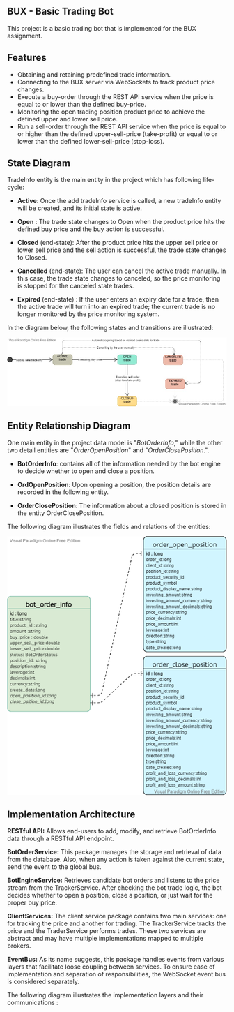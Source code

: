 ##  BUX -  Basic Trading Bot
This project is a basic trading bot that is implemented for the BUX assignment.


##  Features
- Obtaining and retaining predefined trade information.
- Connecting to the BUX server via WebSockets to track product price changes.
- Execute a buy-order through the REST API service when the price is equal to or lower than the defined buy-price.
- Monitoring the open trading position product price to achieve the defined upper and lower sell price.
- Run a sell-order through the REST API service when the price is equal to or higher than the defined upper-sell-price (take-profit) or equal to or lower than the defined lower-sell-price (stop-loss).



## State Diagram


TradeInfo entity is the main entity in the project which has following life-cycle:

- **Active**: Once the add tradeInfo service is called, a new tradeInfo entity will be created, and its initial state is active.

- **Open** : The trade state changes to Open when the product price hits the defined buy price and the buy action is successful.

- **Closed** (end-state): After the product price hits the upper sell price or lower sell price and the sell action is successful, the trade state changes to Closed.

- **Cancelled** (end-state): The user can cancel the active trade manually. In this case, the trade state changes to canceled, so the price monitoring is stopped for the canceled state trades.

- **Expired** (end-state) : If the user enters an expiry date for a trade, then the active trade will turn into an expired trade; the current trade is no longer monitored by the price monitoring system.

In the diagram below, the following states and transitions are illustrated:



![Trade State Diagram](https://github.com/saeedshokoohi/bux-basic-trading-bot/blob/75e017ed0edab8893878d3f2552b9a7c2d48ab4e/design/images/Trading%20State%20Diagram.jpg)


## Entity Relationship Diagram
One main entity in the project data model is "*BotOrderInfo*," while the other two detail entities are "*OrderOpenPosition*" and "*OrderClosePosition*.".

- **BotOrderInfo**: contains all of the information needed by the bot engine to decide whether to open and close a position.

- **OrdOpenPosition**: Upon opening a position, the position details are recorded in the following entity.

- **OrderClosePosition**: The information about a closed position is stored in the entity OrderClosePosition.


The following diagram illustrates the fields and relations of the entities:

![Entity Relationship Diagram](https://github.com/saeedshokoohi/bux-basic-trading-bot/blob/67eeb7ea4ee087283210d928bef5967b82a5ff4b/design/images/entity_relationship_diagram.png)

## Implementation Architecture

**RESTful API:** Allows end-users to add, modify, and retrieve BotOrderInfo data through a RESTful API endpoint.

**BotOrderService:** This package manages the storage and retrieval of data from the database. Also, when any action is taken against the current state, send the event to the global bus.

**BotEngineService:** Retrieves candidate bot orders and listens to the price stream from the TrackerService. After checking the bot trade logic, the bot decides whether to open a position, close a position, or just wait for the proper buy price.

**ClientServices:** The client service package contains two main services: one for tracking the price and another for trading. The TrackerService tracks the price and the TraderService performs trades. These two services are abstract and may have multiple implementations mapped to multiple brokers. 

**EventBus:** As its name suggests, this package handles events from various layers that facilitate loose coupling between services. To ensure ease of implementation and separation of responsibilities, the WebSocket event bus is considered separately.

The following diagram illustrates the implementation layers and their communications :


